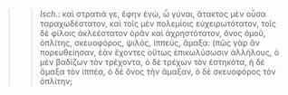 

>>  *Isch.*: καὶ στρατιά γε, ἔφην ἐγώ, ὦ γύναι, ἄτακτος μὲν οὖσα ταραχωδέστατον, καὶ τοῖς μὲν πολεμίοις εὐχειρωτότατον, τοῖς δὲ φίλοις ἀκλεέστατον ὁρᾶν καὶ ἀχρηστότατον, ὄνος ὁμοῦ, ὁπλίτης, σκευοφόρος, ψιλός, ἱππεύς, ἅμαξα: (πῶς γὰρ ἂν πορευθείησαν, ἐὰν ἔχοντες οὕτως ἐπικωλύσωσιν ἀλλήλους, ὁ μὲν βαδίζων τὸν τρέχοντα, ὁ δὲ τρέχων τὸν ἑστηκότα, ἡ δὲ ἅμαξα τὸν ἱππέα, ὁ δὲ ὄνος τὴν ἅμαξαν, ὁ δὲ σκευοφόρος τὸν ὁπλίτην;